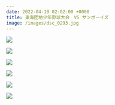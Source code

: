 ```yaml
---
date: 2022-04-10 02:02:00 +0000
title: 東海団地少年野球大会　VS サンボーイズ
image: /images/dsc_0293.jpg
---
```

![](/images/dsc_0216.jpg)

![](/images/dsc_0240.jpg)

![](/images/dsc_0242.jpg)

![](/images/dsc_0254.jpg)

![](/images/dsc_0262.jpg)

![](/images/dsc_0307.jpg)